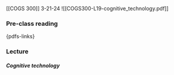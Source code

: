 [[COGS 300]]
3-21-24
![[COGS300-L19-cognitive_technology.pdf]]
### Pre-class reading
{pdfs-links}
### Lecture
##### Cognitive technology
